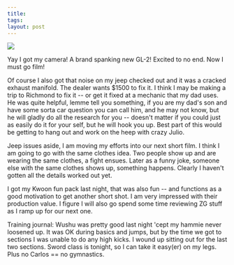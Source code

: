 ```yaml
---
title:
tags:
layout: post
---
```

<img src="http://fuzzymonk.com/photos/blog/image/595/canongl2.gif" />

Yay I got my camera!  A brand spanking new GL-2!  Excited to no end.  Now I must go film!

Of course I also got that noise on my jeep checked out and it was a cracked exhaust manifold.  The dealer wants $1500 to fix it. I think I may be making a trip to Richmond to fix it -- or get it fixed at a mechanic that my dad uses.  He was quite helpful, lemme tell you something, if you are my dad's son and have some sorta car question you can call him, and he may not know, but he will gladly do all the research for you -- doesn't matter if you could just as easily do it for your self, but he will hook you up.  Best part of this would be getting to hang out and work on the heep with crazy Julio.

Jeep issues aside, I am moving my efforts into our next short film.  I think I am going to go with the same clothes idea.  Two people show up and are wearing the same clothes, a fight ensues.  Later as a funny joke, someone else with the same clothes shows up, something happens.  Clearly I haven't gotten all the details worked out yet.

I got my Kwoon fun pack last night, that was also fun -- and functions as a good motivation to get another short shot.  I am very impressed with their production value.  I figure I will also go spend some time reviewing ZG stuff as I ramp up for our next one.

Training journal:  Wushu was pretty good last night 'cept my hammie never loosened up.  It was OK during basics and jumps, but by the time we got to sections I was unable to do any high kicks.  I wound up sitting out for the last two sections.  Sword class is tonight, so I can take it easy(er) on my legs.  Plus no Carlos == no gymnastics.
